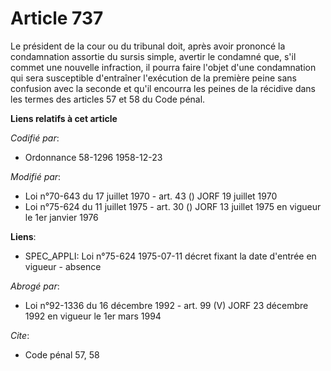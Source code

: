 # Article 737

Le président de la cour ou du tribunal doit, après avoir prononcé la condamnation assortie du sursis simple, avertir  le
condamné que, s'il commet une nouvelle infraction, il pourra faire l'objet d'une condamnation qui sera susceptible
d'entraîner l'exécution de la première peine sans confusion avec la seconde et qu'il encourra les peines de la récidive dans
les termes des articles 57 et 58 du Code pénal.

**Liens relatifs à cet article**

_Codifié par_:

  - Ordonnance 58-1296 1958-12-23

_Modifié par_:

  - Loi n°70-643 du 17 juillet 1970 - art. 43 () JORF 19 juillet 1970
  - Loi n°75-624 du 11 juillet 1975 - art. 30 () JORF 13 juillet 1975 en vigueur le 1er janvier 1976

**Liens**:

  - SPEC_APPLI: Loi n°75-624 1975-07-11 décret fixant la date d'entrée en vigueur - absence

_Abrogé par_:

  - Loi n°92-1336 du 16 décembre 1992 - art. 99 (V) JORF 23 décembre 1992 en vigueur le 1er mars 1994

_Cite_:

  - Code pénal 57, 58
